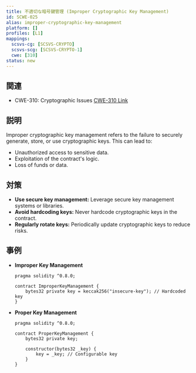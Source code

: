```yaml
---
title: 不適切な暗号鍵管理 (Improper Cryptographic Key Management)
id: SCWE-025
alias: improper-cryptographic-key-management
platform: []
profiles: [L1]
mappings:
  scsvs-cg: [SCSVS-CRYPTO]
  scsvs-scg: [SCSVS-CRYPTO-1]
  cwe: [310]
status: new
---
```


## 関連
- CWE-310: Cryptographic Issues
  [CWE-310 Link](https://cwe.mitre.org/data/definitions/310.html)

## 説明
Improper cryptographic key management refers to the failure to securely generate, store, or use cryptographic keys. This can lead to:
- Unauthorized access to sensitive data.
- Exploitation of the contract's logic.
- Loss of funds or data.

## 対策
- **Use secure key management:** Leverage secure key management systems or libraries.
- **Avoid hardcoding keys:** Never hardcode cryptographic keys in the contract.
- **Regularly rotate keys:** Periodically update cryptographic keys to reduce risks.

## 事例
- **Improper Key Management**
    ```solidity
    pragma solidity ^0.8.0;

    contract ImproperKeyManagement {
        bytes32 private key = keccak256("insecure-key"); // Hardcoded key
    }
    ```

- **Proper Key Management**
    ```solidity
    pragma solidity ^0.8.0;

    contract ProperKeyManagement {
        bytes32 private key;

        constructor(bytes32 _key) {
            key = _key; // Configurable key
        }
    }
    ```

